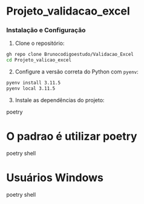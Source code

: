 # Projeto_validacao_excel

### Instalação e Configuração

1. Clone o repositório:
```bash
gh repo clone Brunocodigoestudo/Validacao_Excel
cd Projeto_valicao_excel
```
2. Configure a versão correta do Python com `pyenv`:
```bash
pyenv install 3.11.5
pyenv local 3.11.5
```
3. Instale as dependências do projeto:

poetry 

# O padrao é utilizar poetry
poetry shell
# Usuários Windows
poetry shell

```